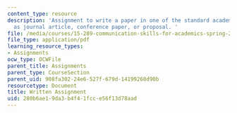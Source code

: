 ```yaml
---
content_type: resource
description: 'Assignment to write a paper in one of the standard academic genres such
  as journal article, conference paper, or proposal. '
file: /media/courses/15-289-communication-skills-for-academics-spring-2002/280b6ae19da3b4f41fcce56f13d78aad_writtenassn_2002.pdf
file_type: application/pdf
learning_resource_types:
- Assignments
ocw_type: OCWFile
parent_title: Assignments
parent_type: CourseSection
parent_uid: 908fa302-24e6-527f-679d-14199268d90b
resourcetype: Document
title: Written Assignment
uid: 280b6ae1-9da3-b4f4-1fcc-e56f13d78aad
---
```

